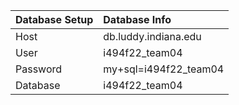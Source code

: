 | Database Setup      | Database Info |
| :----------- | :----------- |
| Host      | db.luddy.indiana.edu       |
| User   | i494f22_team04        |
| Password   | my+sql=i494f22_team04        |
| Database   | i494f22_team04        |